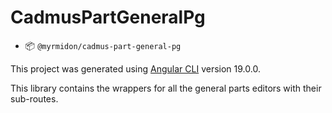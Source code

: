 # CadmusPartGeneralPg

- 📦 `@myrmidon/cadmus-part-general-pg`

This project was generated using [Angular CLI](https://github.com/angular/angular-cli) version 19.0.0.

This library contains the wrappers for all the general parts editors with their sub-routes.
